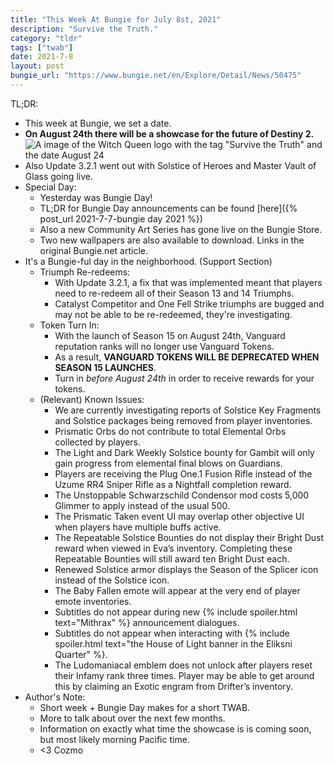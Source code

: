 ```yaml
---
title: "This Week At Bungie for July 8st, 2021"
description: "Survive the Truth."
category: "tldr"
tags: ["twab"]
date: 2021-7-8
layout: post
bungie_url: "https://www.bungie.net/en/Explore/Detail/News/50475"
---
```

TL;DR:
- This week at Bungie, we set a date.
- **On August 24th there will be a showcase for the future of Destiny 2.**
![A image of the Witch Queen logo with the tag "Survive the Truth" and the date August 24](https://www.bungie.net/pubassets/pkgs/151/151956/Destiny_Showcase_Tune-in_EN-16-9.jpg)
- Also Update 3.2.1 went out with Solstice of Heroes and Master Vault of Glass going live.
- Special Day:
  - Yesterday was Bungie Day!
  - TL;DR for Bungie Day announcements can be found [here]({% post_url 2021-7-7-bungie day 2021 %})
  - Also a new Community Art Series has gone live on the Bungie Store.
  - Two new wallpapers are also available to download. Links in the original Bungie.net article.
- It's a Bungie-ful day in the neighborhood. (Support Section)
  - Triumph Re-redeems:
    - With Update 3.2.1, a fix that was implemented meant that players need to re-redeem all of their Season 13 and 14 Triumphs.
    - Catalyst Competitor and One Fell Strike triumphs are bugged and may not be able to be re-redeemed, they're investigating.
  - Token Turn In:
    - With the launch of Season 15 on August 24th, Vanguard reputation ranks will no longer use Vanguard Tokens.
    - As a result, **VANGUARD TOKENS WILL BE DEPRECATED WHEN SEASON 15 LAUNCHES**.
    - Turn in _before August 24th_ in order to receive rewards for your tokens.
  - (Relevant) Known Issues:
    - We are currently investigating reports of Solstice Key Fragments and Solstice packages being removed from player inventories.
    - Prismatic Orbs do not contribute to total Elemental Orbs collected by players.
    - The Light and Dark Weekly Solstice bounty for Gambit will only gain progress from elemental final blows on Guardians.
    - Players are receiving the Plug One.1 Fusion Rifle instead of the Uzume RR4 Sniper Rifle as a Nightfall completion reward.
    - The Unstoppable Schwarzschild Condensor mod costs 5,000 Glimmer to apply instead of the usual 500.
    - The Prismatic Taken event UI may overlap other objective UI when players have multiple buffs active.
    - The Repeatable Solstice Bounties do not display their Bright Dust reward when viewed in Eva’s inventory. Completing these Repeatable Bounties will still award ten Bright Dust each.
    - Renewed Solstice armor displays the Season of the Splicer icon instead of the Solstice icon.
    - The Baby Fallen emote will appear at the very end of player emote inventories.
    - Subtitles do not appear during new {% include spoiler.html text="Mithrax" %} announcement dialogues.
    - Subtitles do not appear when interacting with {% include spoiler.html text="the House of Light banner in the Eliksni Quarter" %}.
    - The Ludomaniacal emblem does not unlock after players reset their Infamy rank three times. Player may be able to get around this by claiming an Exotic engram from Drifter’s inventory.
- Author's Note:
  - Short week + Bungie Day makes for a short TWAB.
  - More to talk about over the next few months.
  - Information on exactly what time the showcase is is coming soon, but most likely morning Pacific time.
  - <3 Cozmo